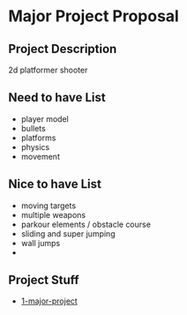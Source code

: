 # Major Project Proposal

## Project Description

2d platformer shooter

## Need to have List

- player model
- bullets
- platforms
- physics
- movement

## Nice to have List

- moving targets
- multiple weapons
- parkour elements / obstacle course
- sliding and super jumping
- wall jumps
- 

## Project Stuff

- [1-major-project](1-major-project)